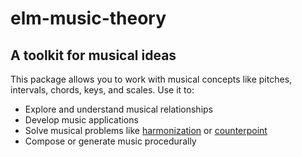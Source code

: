 # elm-music-theory

## A toolkit for musical ideas

This package allows you to work with musical concepts like pitches, intervals, chords, keys, and scales. Use it to:
- Explore and understand musical relationships
- Develop music applications
- Solve musical problems like [harmonization](https://en.wikipedia.org/wiki/Harmonization) or [counterpoint](https://en.wikipedia.org/wiki/Counterpoint)
- Compose or generate music procedurally
